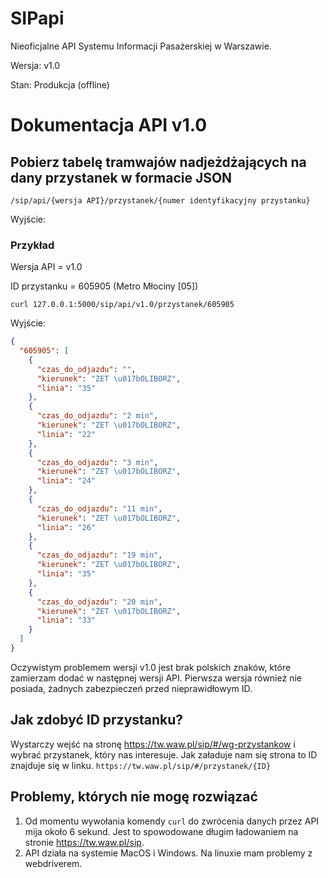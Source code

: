 # SIPapi
Nieoficjalne API Systemu Informacji Pasażerskiej w Warszawie.

Wersja: v1.0

Stan: Produkcja (offline)
# Dokumentacja API v1.0
## Pobierz tabelę tramwajów nadjeżdżających na dany przystanek w formacie JSON
`/sip/api/{wersja API}/przystanek/{numer identyfikacyjny przystanku}`

Wyjście: 
### Przykład
Wersja API = v1.0

ID przystanku = 605905 (Metro Młociny [05])

`curl 127.0.0.1:5000/sip/api/v1.0/przystanek/605905`

Wyjście: 
``` JSON
{
  "605905": [
    {
      "czas_do_odjazdu": "",
      "kierunek": "ZET \u017bOLIBORZ",
      "linia": "35"
    },
    {
      "czas_do_odjazdu": "2 min",
      "kierunek": "ZET \u017bOLIBORZ",
      "linia": "22"
    },
    {
      "czas_do_odjazdu": "3 min",
      "kierunek": "ZET \u017bOLIBORZ",
      "linia": "24"
    },
    {
      "czas_do_odjazdu": "11 min",
      "kierunek": "ZET \u017bOLIBORZ",
      "linia": "26"
    },
    {
      "czas_do_odjazdu": "19 min",
      "kierunek": "ZET \u017bOLIBORZ",
      "linia": "35"
    },
    {
      "czas_do_odjazdu": "20 min",
      "kierunek": "ZET \u017bOLIBORZ",
      "linia": "33"
    }
  ]
}
````
Oczywistym problemem wersji v1.0 jest brak polskich znaków, które zamierzam dodać w następnej wersji API. Pierwsza wersja również nie posiada, żadnych zabezpieczeń przed nieprawidłowym ID.

## Jak zdobyć ID przystanku?
Wystarczy wejść na stronę https://tw.waw.pl/sip/#/wg-przystankow i wybrać przystanek, który nas interesuje. Jak załaduje nam się strona to ID znajduje się w linku. `https://tw.waw.pl/sip/#/przystanek/{ID}`

## Problemy, których nie mogę rozwiązać
1.  Od momentu wywołania komendy `curl` do zwrócenia danych przez API mija około 6 sekund. Jest to spowodowane długim ładowaniem na stronie https://tw.waw.pl/sip. 
2.  API działa na systemie MacOS i Windows. Na linuxie mam problemy z webdriverem.
